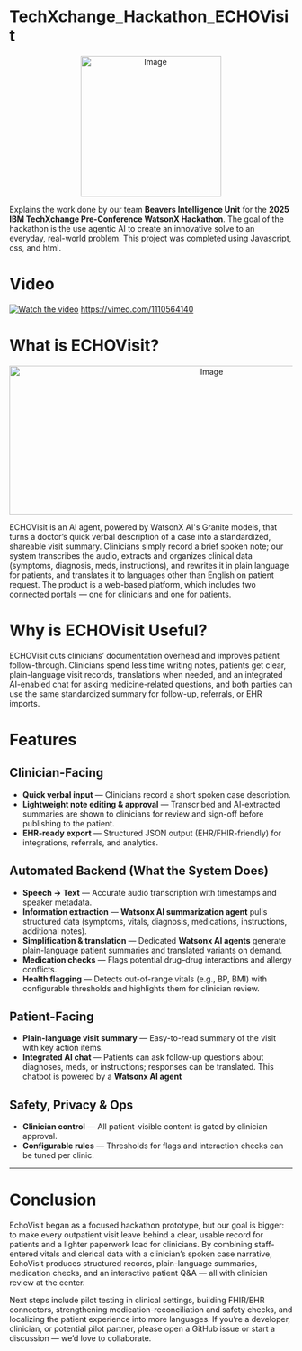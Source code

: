# TechXchange_Hackathon_ECHOVisit
<div align="center">
<img width="250" height="250" alt="Image" src="https://github.com/user-attachments/assets/50c2a6e3-fab4-4082-96e8-5fef510f6dcf" />
</div>

Explains the work done by our team **Beavers Intelligence Unit** for the **2025 IBM TechXchange Pre-Conference WatsonX Hackathon**. The goal of the hackathon is the use agentic AI to create an innovative solve to an everyday, real-world problem. This project was completed using Javascript, css, and html.

# Video
[![Watch the video](https://i.vimeocdn.com/video/2048355535-e6c601fe2375a32c9de50153ab1c71ef5758753582af0720072a49a649c0fc0d-d_960x540?&r=pad&region=us)](https://vimeo.com/1110564140)
https://vimeo.com/1110564140

# What is ECHOVisit?
<div align="center">
<img width="704" height="264" alt="Image" src="https://github.com/user-attachments/assets/11b25f72-0548-44c1-b71b-0faa63b3eea3" />
</div>

ECHOVisit is an AI agent, powered by WatsonX AI's Granite models, that turns a doctor’s quick verbal description of a case into a standardized, shareable visit summary. Clinicians simply record a brief spoken note; our system transcribes the audio, extracts and organizes clinical data (symptoms, diagnosis, meds, instructions), and rewrites it in plain language for patients, and translates it to languages other than English on patient request. The product is a web-based platform, which includes two connected portals — one for clinicians and one for patients.


# Why is ECHOVisit Useful?
ECHOVisit cuts clinicians’ documentation overhead and improves patient follow-through. Clinicians spend less time writing notes, patients get clear, plain-language visit records, translations when needed, and an integrated AI-enabled chat for asking medicine-related questions, and both parties can use the same standardized summary for follow-up, referrals, or EHR imports.

# Features
## Clinician-Facing
- **Quick verbal input** — Clinicians record a short spoken case description.  
- **Lightweight note editing & approval** — Transcribed and AI-extracted summaries are shown to clinicians for review and sign-off before publishing to the patient.  
- **EHR-ready export** — Structured JSON output (EHR/FHIR-friendly) for integrations, referrals, and analytics.

## Automated Backend (What the System Does)
- **Speech → Text** — Accurate audio transcription with timestamps and speaker metadata.  
- **Information extraction** — **Watsonx AI summarization agent** pulls structured data (symptoms, vitals, diagnosis, medications, instructions, additional notes).  
- **Simplification & translation** — Dedicated **Watsonx AI agents** generate plain-language patient summaries and translated variants on demand.  
- **Medication checks** — Flags potential drug–drug interactions and allergy conflicts.  
- **Health flagging** — Detects out-of-range vitals (e.g., BP, BMI) with configurable thresholds and highlights them for clinician review.  

## Patient-Facing
- **Plain-language visit summary** — Easy-to-read summary of the visit with key action items.  
- **Integrated AI chat** — Patients can ask follow-up questions about diagnoses, meds, or instructions; responses can be translated. This chatbot is powered by a **Watsonx AI agent**  

## Safety, Privacy & Ops
- **Clinician control** — All patient-visible content is gated by clinician approval.  
- **Configurable rules** — Thresholds for flags and interaction checks can be tuned per clinic.  

---

# Conclusion

EchoVisit began as a focused hackathon prototype, but our goal is bigger: to make every outpatient visit leave behind a clear, usable record for patients and a lighter paperwork load for clinicians. By combining staff-entered vitals and clerical data with a clinician’s spoken case narrative, EchoVisit produces structured records, plain-language summaries, medication checks, and an interactive patient Q&A — all with clinician review at the center.

Next steps include pilot testing in clinical settings, building FHIR/EHR connectors, strengthening medication-reconciliation and safety checks, and localizing the patient experience into more languages. If you’re a developer, clinician, or potential pilot partner, please open a GitHub issue or start a discussion — we’d love to collaborate.
